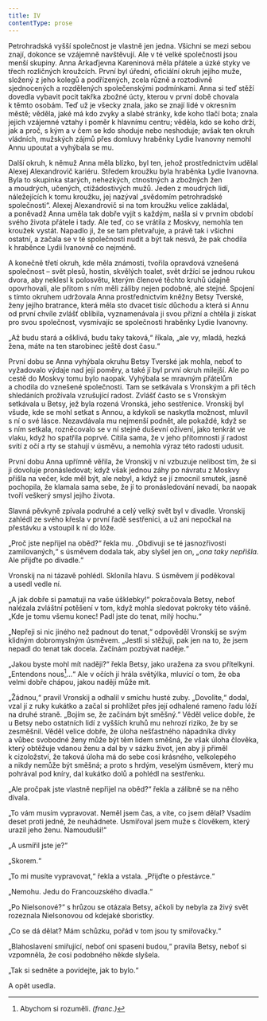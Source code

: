 ```yaml
---
title: IV
contentType: prose
---
```


<section>

Petrohradská vyšší společnost je vlastně jen jedna. Všichni se mezi sebou znají, dokonce se vzájemně navštěvují. Ale v té velké společnosti jsou menší skupiny. Anna Arkaďjevna Kareninová měla přátele a úzké styky ve třech rozličných kroužcích. První byl úřední, oficiální okruh jejího muže, složený z jeho kolegů a podřízených, zcela různě a roztodivně sjednocených a rozdělených společenskými podmínkami. Anna si teď stěží dovedla vybavit pocit takřka zbožné úcty, kterou v první době chovala k těmto osobám. Teď už je všecky znala, jako se znají lidé v okresním městě; věděla, jaké má kdo zvyky a slabé stránky, kde koho tlačí bota; znala jejich vzájemné vztahy i poměr k hlavnímu centru; věděla, kdo se koho drží, jak a proč, s kým a v čem se kdo shoduje nebo neshoduje; avšak ten okruh vládních, mužských zájmů přes domluvy hraběnky Lydie Ivanovny nemohl Annu upoutat a vyhýbala se mu.

Další okruh, k němuž Anna měla blízko, byl ten, jehož prostřednictvím udělal Alexej Alexandrovič kariéru. Středem kroužku byla hraběnka Lydie Ivanovna. Byla to skupinka starých, nehezkých, ctnostných a zbožných žen a moudrých, učených, ctižádostivých mužů. Jeden z moudrých lidí, náležejících k tomu kroužku, jej nazýval „svědomím petrohradské společnosti“. Alexej Alexandrovič si na tom kroužku velice zakládal, a poněvadž Anna uměla tak dobře vyjít s každým, našla si v prvním období svého života přátele i tady. Ale teď, co se vrátila z Moskvy, nemohla ten kroužek vystát. Napadlo ji, že se tam přetvařuje, a právě tak i všichni ostatní, a začala se v té společnosti nudit a být tak nesvá, že pak chodila k hraběnce Lydii Ivanovně co nejméně.

A konečně třetí okruh, kde měla známosti, tvořila opravdová vznešená společnost – svět plesů, hostin, skvělých toalet, svět držící se jednou rukou dvora, aby neklesl k polosvětu, kterým členové těchto kruhů údajně opovrhovali, ale přitom s ním měli záliby nejen podobné, ale stejné. Spojení s tímto okruhem udržovala Anna prostřednictvím kněžny Betsy Tverské, ženy jejího bratrance, která měla sto dvacet tisíc důchodu a která si Annu od první chvíle zvlášť oblíbila, vyznamenávala ji svou přízní a chtěla ji získat pro svou společnost, vysmívajíc se společnosti hraběnky Lydie Ivanovny.

„Až budu stará a ošklivá, budu taky taková,“ říkala, „ale vy, mladá, hezká žena, máte na ten starobinec ještě dost času.“

První dobu se Anna vyhýbala okruhu Betsy Tverské jak mohla, neboť to vyžadovalo výdaje nad její poměry, a také jí byl první okruh milejší. Ale po cestě do Moskvy tomu bylo naopak. Vyhýbala se mravným přátelům a chodila do vznešené společnosti. Tam se setkávala s Vronským a při těch shledáních prožívala vzrušující radost. Zvlášť často se s Vronským setkávala u Betsy, jež byla rozená Vronská, jeho sestřenice. Vronskij byl všude, kde se mohl setkat s Annou, a kdykoli se naskytla možnost, mluvil s ní o své lásce. Nezavdávala mu nejmenší podnět, ale pokaždé, když se s ním setkala, rozněcovalo se v ní stejné duševní oživení, jako tenkrát ve vlaku, když ho spatřila poprvé. Cítila sama, že v jeho přítomnosti jí radost svítí z očí a rty se stahují v úsměvu, a nemohla výraz této radosti udusit.

První dobu Anna upřímně věřila, že Vronskij v ní vzbuzuje nelibost tím, že si ji dovoluje pronásledovat; když však jednou záhy po návratu z Moskvy přišla na večer, kde měl být, ale nebyl, a když se jí zmocnil smutek, jasně pochopila, že klamala sama sebe, že jí to pronásledování nevadí, ba naopak tvoří veškerý smysl jejího života.

Slavná pěvkyně zpívala podruhé a celý velký svět byl v divadle. Vronskij zahlédl ze svého křesla v první řadě sestřenici, a už ani nepočkal na přestávku a vstoupil k ní do lóže.

„Proč jste nepřijel na oběd?“ řekla mu. „Obdivuji se té jasnozřivosti zamilovaných,“ s úsměvem dodala tak, aby slyšel jen on, _„ona taky nepřišla._ Ale přijďte po divadle.“

Vronskij na ni tázavě pohlédl. Sklonila hlavu. S úsměvem jí poděkoval a usedl vedle ní.

„A jak dobře si pamatuji na vaše úšklebky!“ pokračovala Betsy, neboť nalézala zvláštní potěšení v tom, když mohla sledovat pokroky této vášně. „Kde je tomu všemu konec! Padl jste do tenat, milý hochu.“

„Nepřeji si nic jiného než padnout do tenat,“ odpověděl Vronskij se svým klidným dobromyslným úsměvem. „Jestli si stěžuji, pak jen na to, že jsem nepadl do tenat tak docela. Začínám pozbývat naděje.“

„Jakou byste mohl mít naději?“ řekla Betsy, jako uražena za svou přítelkyni. „Entendons nous[^20]…“ Ale v očích jí hrála světýlka, mluvící o tom, že oba velmi dobře chápou, jakou naději může mít.

„Žádnou,“ pravil Vronskij a odhalil v smíchu husté zuby. „Dovolíte,“ dodal, vzal jí z ruky kukátko a začal si prohlížet přes její odhalené rameno řadu lóží na druhé straně. „Bojím se, že začínám být směšný.“ Věděl velice dobře, že u Betsy nebo ostatních lidí z vyšších kruhů mu nehrozí riziko, že by se zesměšnil. Věděl velice dobře, že úloha nešťastného nápadníka dívky a vůbec svobodné ženy může být těm lidem směšná, že však úloha člověka, který obtěžuje vdanou ženu a dal by v sázku život, jen aby ji přiměl k cizoložství, že taková úloha má do sebe cosi krásného, velkolepého a nikdy nemůže být směšná; a proto s hrdým, veselým úsměvem, který mu pohrával pod kníry, dal kukátko dolů a pohlédl na sestřenku.

„Ale pročpak jste vlastně nepřijel na oběd?“ řekla a zálibně se na něho dívala.

„To vám musím vypravovat. Neměl jsem čas, a víte, co jsem dělal? Vsadím deset proti jedné, že neuhádnete. Usmiřoval jsem muže s člověkem, který urazil jeho ženu. Namouduši!“

„A usmířil jste je?“

„Skorem.“

„To mi musíte vypravovat,“ řekla a vstala. „Přijďte o přestávce.“

„Nemohu. Jedu do Francouzského divadla.“

„Po Nielsonové?“ s hrůzou se otázala Betsy, ačkoli by nebyla za živý svět rozeznala Nielsonovou od kdejaké sboristky.

„Co se dá dělat? Mám schůzku, pořád v tom jsou ty smiřovačky.“

„Blahoslavení smiřující, neboť oni spaseni budou,“ pravila Betsy, neboť si vzpomněla, že cosi podobného někde slyšela.

„Tak si sedněte a povídejte, jak to bylo.“

A opět usedla.

</section>

<section>

[^20]: Abychom si rozuměli. _(franc.)_

</section>
